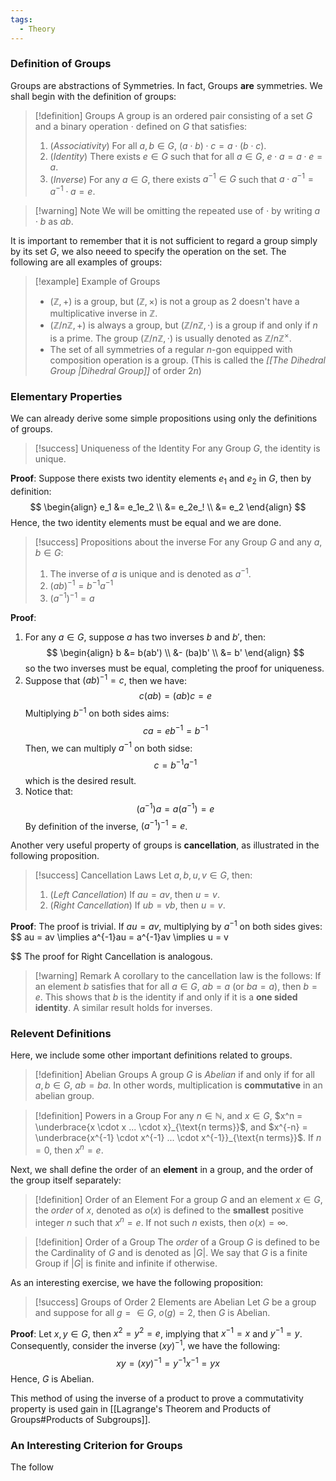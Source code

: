```yaml
---
tags:
  - Theory
---
```

### Definition of Groups

Groups are abstractions of Symmetries. In fact, Groups **are** symmetries. We shall begin with the definition of groups: 

>[!definition] Groups
>A group is an ordered pair consisting of a set $G$ and a binary operation $\cdot$ defined on $G$ that satisfies:
>1. (*Associativity*) For all $a, b \in G$, $(a \cdot b )\cdot c = a \cdot (b \cdot c)$. 
>2. (*Identity*) There exists $e \in G$ such that for all $a \in G$, $e \cdot a = a \cdot e = a$. 
>3. (*Inverse*) For any $a \in G$, there exists $a^{-1} \in G$ such that $a\cdot a^{-1} = a^{-1} \cdot a = e$. 

>[!warning] Note
>We will be omitting the repeated use of $\cdot$ by writing $a \cdot b$ as $ab$. 

It is important to remember that it is not sufficient to regard a group simply by its set $G$, we also neeed to specify the operation on the set. The following are all examples of groups: 

>[!example] Example of Groups
>* $(\mathbb{Z}, +)$ is a group, but $(\mathbb{Z}, \times)$ is not a group as $2$ doesn't have a multiplicative inverse in $\mathbb{Z}$. 
>* $(\mathbb{Z} / n\mathbb{Z}, +)$ is always a group, but $(\mathbb{Z} / n\mathbb{Z, \cdot})$ is a group if and only if $n$ is a prime. The group $(\mathbb{Z} / n\mathbb{Z}, \cdot)$ is usually denoted as $\mathbb{Z} / n\mathbb{Z}^{\times}$. 
>* The set of all symmetries of a regular $n$-gon equipped with composition operation is a group. (This is called the *[[The Dihedral Group |Dihedral Group]]* of order $2n$)

### Elementary Properties

We can already derive some simple propositions using only the definitions of groups.

>[!success] Uniqueness of the Identity
>For any Group $G$, the identity is unique. 

**Proof**: Suppose there exists two identity elements $e_1$ and $e_2$ in $G$, then by definition:
$$
\begin{align}
	e_1 &= e_1e_2 \\
		&= e_2e_! \\ 
		&= e_2
\end{align}
$$
Hence, the two identity elements must be equal and we are done. 

>[!success] Propositions about the inverse
>For any Group $G$ and any $a, b \in G$: 
>1. The inverse of $a$ is unique and is denoted as $a^{-1}$. 
>2. $(ab)^{-1} = b^{-1}a^{-1}$
>3. $(a^{-1})^{-1} = a$

**Proof**: 
1. For any $a \in G$, suppose $a$ has two inverses $b$ and $b'$, then:
	$$
	\begin{align}
		b &= b(ab') \\
		&- (ba)b' \\
		&= b'
	\end{align}
	$$
	so the two inverses must be equal, completing the proof for uniqueness. 
2. Suppose that $(ab)^{-1} = c$, then we have:
	$$
	c(ab) = (ab)c = e
	$$
	Multiplying $b^{-1}$ on both sides aims:
	$$
		ca = eb^{-1} = b^{-1}
	$$
	Then, we can multiply $a^{-1}$ on both sidse:
	$$
	c = b^{-1}a^{-1}
	$$
	which is the desired result. 
3. Notice that: 
	$$
		(a^{-1})a = a(a^{-1}) = e
	$$
	By definition of the inverse, $(a^{-1})^{-1} = e$. 


Another very useful property of groups is **cancellation**, as illustrated in the following proposition. 

>[!success] Cancellation Laws
>Let $a, b, u, v \in G$, then:
>1. (*Left Cancellation*) If $au = av$, then $u = v$. 
>2. (*Right Cancellation*) If $ub = vb$, then $u = v$. 

**Proof**: The proof is trivial. If $au = av$, multiplying by $a^{-1}$ on both sides gives:
$$
	au = av \implies a^{-1}au = a^{-1}av \implies u = v

$$
The proof for Right Cancellation is analogous. 

>[!warning] Remark
>A corollary to the cancellation law is the follows: If an element $b$ satisfies that for all $a \in G$, $ab = a$ (or $ba = a$), then $b = e$. This shows that $b$ is the identity if and only if it is a **one sided identity**. A similar result holds for inverses. 
>
### Relevent Definitions

Here, we include some other important definitions related to groups. 

>[!definition] Abelian Groups
>A group $G$ is *Abelian* if and only if for all $a, b \in G$, $ab = ba$. In other words, multiplication is **commutative** in an abelian group.  

>[!definition] Powers in a Group
>For any $n \in \mathbb{N}$, and $x \in G$, $x^n = \underbrace{x \cdot x ... \cdot x}_{\text{n terms}}$, and $x^{-n} = \underbrace{x^{-1} \cdot x^{-1} ... \cdot x^{-1}}_{\text{n terms}}$. If $n =0$, then $x^n = e$. 
>

Next, we shall define the order of an **element** in a group, and the order of the group itself separately: 

>[!definition] Order of an Element
>For a group $G$ and an element $x \in G$, the *order* of $x$, denoted as $o(x)$ is defined to the **smallest** positive integer $n$ such that $x^n = e$. If not such $n$ exists, then $o(x) = \infty$. 

>[!definition] Order of a Group
>The *order* of a Group $G$ is defined to be the Cardinality of $G$ and is denoted as $|G|$. We say that $G$ is a finite Group if $|G|$ is finite and infinite if otherwise. 

As an interesting exercise, we have the following proposition:

>[!success] Groups of Order $2$ Elements are Abelian
>Let $G$ be a group and suppose for all $g =\in G$, $o(g) = 2$, then  $G$ is Abelian. 

**Proof**: Let $x, y\in G$, then $x^2 = y^2 = e$, implying that $x^{-1} = x$ and $y^{-1} = y$. Consequently, consider the inverse $(xy)^{-1}$, we have the following:
$$
xy = (xy)^{-1} = y^{-1}x^{-1} = yx
$$
Hence, $G$ is Abelian. 

This method of using the inverse of a product to prove a commutativity property is used gain in [[Lagrange's Theorem and Products of Groups#Products of Subgroups]]. 

### An Interesting Criterion for Groups

The follow
